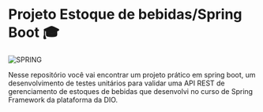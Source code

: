 # Projeto Estoque de bebidas/Spring Boot 🎓
<div>
  
   <img aling='center' alt= 'SPRING' src='https://img.shields.io/badge/Spring-6DB33F?style=for-the-badge&logo=spring&logoColor=white'/>
</div>  

Nesse repositório você vai encontrar um projeto prático em spring boot, um desenvolvimento de testes unitários para validar uma API REST de gerenciamento de estoques de bebidas que desenvolvi no curso de Spring Framework da plataforma da DIO.
